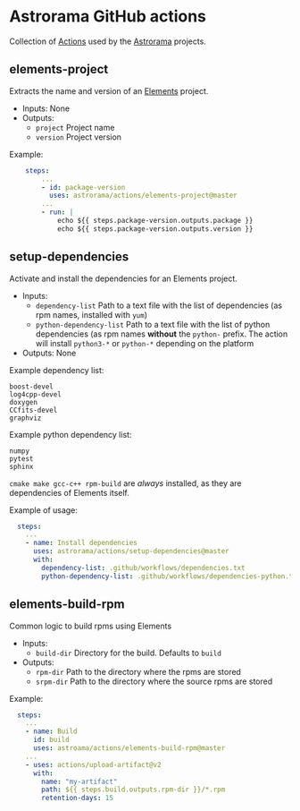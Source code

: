 
Astrorama GitHub actions
========================

Collection of [Actions](https://docs.github.com/en/free-pro-team@latest/actions/creating-actions)
used by the [Astrorama](https://github.com/astrorama) projects.

## elements-project

Extracts the name and version of an [Elements](https://github.com/astrorama/Elements) project.

* Inputs: None
* Outputs:
    - `project` Project name
    - `version` Project version

Example:
```yaml
    steps:
        ...
        - id: package-version
          uses: astrorama/actions/elements-project@master
        ...
        - run: |
            echo ${{ steps.package-version.outputs.package }}
            echo ${{ steps.package-version.outputs.version }}
```

## setup-dependencies

Activate and install the dependencies for an Elements project.

* Inputs:
  - `dependency-list` Path to a text file with the list of dependencies
    (as rpm names, installed with `yum`)
  - `python-dependency-list` Path to a text file with the list of python
      dependencies (as rpm names **without** the `python-` prefix. The action
      will install `python3-*` or `python-*` depending on the platform
* Outputs: None

Example dependency list:
```
boost-devel  
log4cpp-devel  
doxygen  
CCfits-devel  
graphviz
```

Example python dependency list:

```
numpy  
pytest  
sphinx
```

`cmake make gcc-c++ rpm-build` are *always* installed, as they are dependencies
of Elements itself.

Example of usage:

```yaml
  steps:
    ...
    - name: Install dependencies  
      uses: astrorama/actions/setup-dependencies@master
      with:  
        dependency-list: .github/workflows/dependencies.txt  
        python-dependency-list: .github/workflows/dependencies-python.txt
```

## elements-build-rpm

Common logic to build rpms using Elements

* Inputs:
    - `build-dir` Directory for the build. Defaults to `build`
* Outputs:
    - `rpm-dir` Path to the directory where the rpms are stored
    - `srpm-dir` Path to the directory where the source rpms are stored

Example:

```yaml
  steps:
    ...
    - name: Build  
      id: build  
      uses: astroama/actions/elements-build-rpm@master
    ...
    - uses: actions/upload-artifact@v2
      with:  
        name: "my-artifact"
        path: ${{ steps.build.outputs.rpm-dir }}/*.rpm  
        retention-days: 15
```
